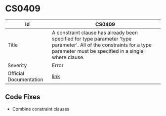 # CS0409

| Id                     | CS0409                                                                                                                                                                        |
| ---------------------- | ----------------------------------------------------------------------------------------------------------------------------------------------------------------------------- |
| Title                  | A constraint clause has already been specified for type parameter 'type parameter'\. All of the constraints for a type parameter must be specified in a single where clause\. |
| Severity               | Error                                                                                                                                                                         |
| Official Documentation | [link](http://docs.microsoft.com/en-us/dotnet/csharp/misc/cs0409)                                                                                                             |

## Code Fixes

* Combine constraint clauses

